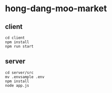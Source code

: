 # hong-dang-moo-market

## client

```
cd client
npm install
npm run start
```

## server

```
cd server/src
mv .envsample .env
npm install
node app.js
```
